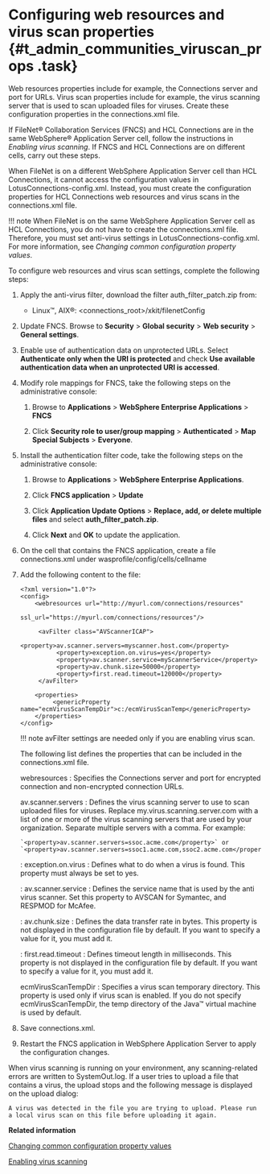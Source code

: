 # Configuring web resources and virus scan properties {#t_admin_communities_viruscan_props .task}

Web resources properties include for example, the Connections server and port for URLs. Virus scan properties include for example, the virus scanning server that is used to scan uploaded files for viruses. Create these configuration properties in the connections.xml file.

If FileNet® Collaboration Services \(FNCS\) and HCL Connections are in the same WebSphere® Application Server cell, follow the instructions in *Enabling virus scanning*. If FNCS and HCL Connections are on different cells, carry out these steps.

When FileNet is on a different WebSphere Application Server cell than HCL Connections, it cannot access the configuration values in LotusConnections-config.xml. Instead, you must create the configuration properties for HCL Connections web resources and virus scans in the connections.xml file.

!!! note
    When FileNet is on the same WebSphere Application Server cell as HCL Connections, you do not have to create the connections.xml file. Therefore, you must set anti-virus settings in LotusConnections-config.xml. For more information, see *Changing common configuration property values*.

To configure web resources and virus scan settings, complete the following steps:

1.  Apply the anti-virus filter, download the filter auth\_filter\_patch.zip from:

    -   Linux™, AIX®: <connections\_root\>/xkit/filenetConfig
2.  Update FNCS. Browse to **Security** \> **Global security** \> **Web security** \> **General settings**.

3.  Enable use of authentication data on unprotected URLs. Select **Authenticate only when the URI is protected** and check **Use available authentication data when an unprotected URI is accessed**.

4.  Modify role mappings for FNCS, take the following steps on the administrative console:

    1.  Browse to **Applications** \> **WebSphere Enterprise Applications** \> **FNCS**

    2.  Click **Security role to user/group mapping** \> **Authenticated** \> **Map Special Subjects** \> **Everyone**.

5.  Install the authentication filter code, take the following steps on the administrative console:

    1.  Browse to **Applications** \> **WebSphere Enterprise Applications**.

    2.  Click **FNCS application** \> **Update**

    3.  Click **Application Update Options** \> **Replace, add, or delete multiple files** and select **auth\_filter\_patch.zip**.

    4.  Click **Next** and **OK** to update the application.

6.  On the cell that contains the FNCS application, create a file connections.xml under wasprofile/config/cells/cellname

7.  Add the following content to the file:

    ```
    <?xml version="1.0"?>
    <config>
        <webresources url="http://myurl.com/connections/resources"
                     ssl_url="https://myurl.com/connections/resources"/>
    
         <avFilter class="AVScannerICAP">
              <property>av.scanner.servers=myscanner.host.com</property>
              <property>exception.on.virus=yes</property>
              <property>av.scanner.service=myScannerService</property>
              <property>av.chunk.size=50000</property>
              <property>first.read.timeout=120000</property>
         </avFilter>
        
        <properties>
             <genericProperty name="ecmVirusScanTempDir">c:/ecmVirusScanTemp</genericProperty>
        </properties>
    </config>
    ```

    !!! note
    avFilter settings are needed only if you are enabling virus scan.

    The following list defines the properties that can be included in the connections.xml file.

    webresources
    :   Specifies the Connections server and port for encrypted connection and non-encrypted connection URLs.

    av.scanner.servers
    :   Defines the virus scanning server to use to scan uploaded files for viruses. Replace my.virus.scanning.server.com with a list of one or more of the virus scanning servers that are used by your organization. Separate multiple servers with a comma. For example:

        `<property>av.scanner.servers=ssoc.acme.com</property>` or `<property>av.scanner.servers=ssoc1.acme.com,ssoc2.acme.com</property>`


    :       exception.on.virus
    :   Defines what to do when a virus is found. This property must always be set to yes.


    :       av.scanner.service
    :   Defines the service name that is used by the anti virus scanner. Set this property to AVSCAN for Symantec, and RESPMOD for McAfee.


    :       av.chunk.size
    :   Defines the data transfer rate in bytes. This property is not displayed in the configuration file by default. If you want to specify a value for it, you must add it.


    :       first.read.timeout
    :   Defines timeout length in milliseconds. This property is not displayed in the configuration file by default. If you want to specify a value for it, you must add it.

    ecmVirusScanTempDir
    :   Specifies a virus scan temporary directory. This property is used only if virus scan is enabled. If you do not specify ecmVirusScanTempDir, the temp directory of the Java™ virtual machine is used by default.

8.  Save connections.xml.

9.  Restart the FNCS application in WebSphere Application Server to apply the configuration changes.


When virus scanning is running on your environment, any scanning-related errors are written to SystemOut.log. If a user tries to upload a file that contains a virus, the upload stops and the following message is displayed on the upload dialog:

```
A virus was detected in the file you are trying to upload. Please run a local virus scan on this file before uploading it again.
```

**Related information**  


[Changing common configuration property values](../admin/t_admin_common_changing_config.md)

[Enabling virus scanning](../secure/t_admin_common_virus_scanning.md)

